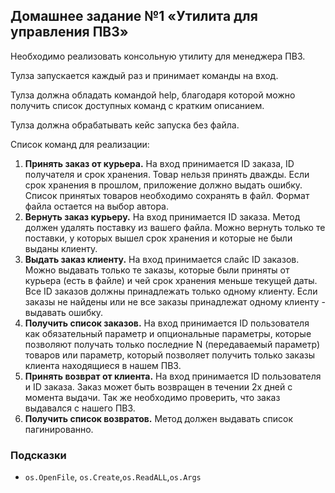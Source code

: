 
## Домашнее задание №1 «Утилита для управления ПВЗ»
Необходимо реализовать консольную утилиту для менеджера ПВЗ.

Тулза запускается каждый раз и принимает команды на вход.

Тулза должна обладать командой help, благодаря которой можно получить список доступных команд с кратким описанием. 

Тулза должна обрабатывать кейс запуска без файла.

Список команд для реализации:

 1. **Принять заказ от курьера.** На вход принимается ID заказа, ID получателя и срок хранения. Товар нельзя принять дважды. Если срок хранения в прошлом, приложение должно выдать ошибку. Список принятых товаров необходимо сохранять в файл. Формат файла остается на выбор автора.
 2. **Вернуть заказ курьеру.** На вход принимается ID заказа. Метод должен удалять поставку из вашего файла. Можно вернуть только те поставки, у которых вышел срок хранения и которые не были выданы клиенту.
 3. **Выдать заказ клиенту.** На вход принимается слайс ID заказов. Можно выдавать только те заказы, которые были приняты от курьера (есть в файле) и чей срок хранения меньше текущей даты. Все ID заказов должны принадлежать только одному клиенту. Если заказы не найдены или не все заказы принадлежат одному клиенту - выдавать ошибку.
 4. **Получить список заказов.** На вход принимается ID пользователя как обязательный параметр и опциональные параметры, которые позволяют получать только последние N (передаваемый параметр) товаров или параметр, который позволяет получить только заказы клиента находящиеся в нашем ПВЗ.
 5. **Принять возврат от клиента.** На вход принимается  ID пользователя и ID заказа. Заказ может быть возвращен в течении 2х дней с момента выдачи. Так же необходимо проверить, что заказ выдавался с нашего ПВЗ.
 6. **Получить список возвратов.** Метод должен выдавать список пагинированно.


### Подсказки
- `os.OpenFile`, `os.Create`,`os.ReadALL`,`os.Args`
